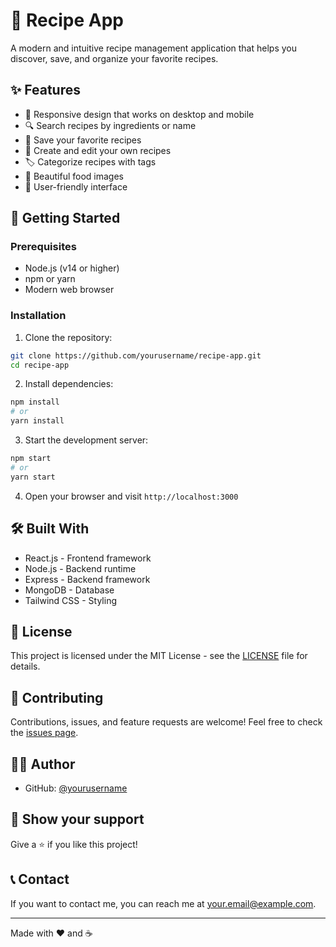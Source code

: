 # 🍳 Recipe App

A modern and intuitive recipe management application that helps you discover, save, and organize your favorite recipes.

## ✨ Features

- 📱 Responsive design that works on desktop and mobile
- 🔍 Search recipes by ingredients or name
- 💾 Save your favorite recipes
- 📝 Create and edit your own recipes
- 🏷️ Categorize recipes with tags
- 📸 Beautiful food images
- 👥 User-friendly interface

## 🚀 Getting Started

### Prerequisites

- Node.js (v14 or higher)
- npm or yarn
- Modern web browser

### Installation

1. Clone the repository:
```bash
git clone https://github.com/yourusername/recipe-app.git
cd recipe-app
```

2. Install dependencies:
```bash
npm install
# or
yarn install
```

3. Start the development server:
```bash
npm start
# or
yarn start
```

4. Open your browser and visit `http://localhost:3000`

## 🛠️ Built With

- React.js - Frontend framework
- Node.js - Backend runtime
- Express - Backend framework
- MongoDB - Database
- Tailwind CSS - Styling

## 📝 License

This project is licensed under the MIT License - see the [LICENSE](LICENSE) file for details.

## 🤝 Contributing

Contributions, issues, and feature requests are welcome! Feel free to check the [issues page](../../issues).

## 👨‍💻 Author

- GitHub: [@yourusername](https://github.com/yourusername)

## 🌟 Show your support

Give a ⭐️ if you like this project!

## 📞 Contact

If you want to contact me, you can reach me at your.email@example.com.

---

Made with ❤️ and ☕